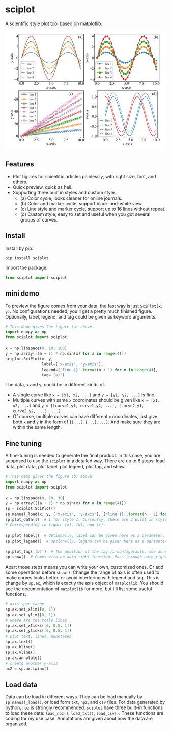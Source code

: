 # sciplot
A scientific style plot tool based on matplotlib.

![Style demonstration](./example/Figure_1.png)

## Features

- Plot figures for scientific articles painlessly, with right size, font, and others.
- Quick preview, quick as hell.
- Supporting three built in styles and custom style.
  - (a) Color cycle, looks cleaner for online journals.
  - (b) Color and marker cycle, support black-and-white view.
  - (c) Line style and marker cycle, support up to 16 lines without repeat.
  - (d) Custom style, easy to set and useful when you got several groups of curves.

## Install

Install by pip:
```shell
pip install sciplot
```

Import the package:
```python
from sciplot import sciplot
```
## mini demo

To preview the figure comes from your data, the fast way is just `SciPlot(x, y)`. 
No configurations needed, you'll get a pretty much finished figure. 
Optionally, label, legend, and tag could be given as keyword arguments.

```python
# This demo gives the figure (a) above.
import numpy as np
from sciplot import sciplot

x = np.linspace(0, 10, 100)
y = np.array([(a + 1) * np.sin(x) for a in range(4)])
sciplot.SciPlot(x, y,
                label=['x-axis', 'y-axis'],
                legend=['line {}'.format(n + 1) for n in range(4)],
                tag='(a)')
```

The data, `x` and `y`, could be in different kinds of.

- A single curve like `x = [x1, x2, ...]` and `y = [y1, y2, ...]` is fine.
- Multiple curves with same `x` coordinates should be given like `x = [x1, x2, ...]` and
  `y = [[curve1_y1, curve1_y2, ...], [curve2_y1, curve2_y2, ...], ...]`
- Of course, multiple curves can have different `x` coordinates,
  just give both `x` and `y` in the form of `[[...],[...],...]`.
  And make sure they are within the same length.

## Fine tuning

A fine-tuning is needed to generate the final product.
In this case, you are supposed to use the `sciplot` in a detailed way.
There are up to 6 steps: load data, plot data, plot label, plot legend, plot tag, and show.

```python
# This demo gives the figure (b) above.
import numpy as np
from sciplot import sciplot

x = np.linspace(0, 10, 30)
y = np.array([(a + 1) * np.sin(x) for a in range(4)])
sp = sciplot.SciPlot()
sp.manual_load(x, y, ['x-axis', 'y-axis'], ['line {}'.format(n + 1) for n in range(4)])
sp.plot_data(1)  # 1 for style 1. Currently, there are 3 built in styles, 0, 1, and 2. 
# Corresponding to figure (a), (b), and (c).

sp.plot_label()  # Optionally, label can be given here as a parameter.
sp.plot_legend()  # Optionally, legend can be given here as a parameter.

sp.plot_tag('(b)')  # The position of the tag is configurable, see annotation of this function.
sp.show()  # Comes with an auto-tight function. Pass through auto_tight=False to disable it.
```

Apart those steps means you can write your own, customized ones. Or add some operations before `show()`.
Change the range of axis is often used to make curves looks better, or avoid interfering with legend and tag.
This is change by `sp.ax`, which is exactly the axis object of `matplotlib`. 
You should see the documentation of `matplotlib` for more, but I'll list some useful functions.

```python
# axis span range
sp.ax.set_xlim([0, 1])
sp.ax.set_ylim([0, 1])
# where are the scale lines
sp.ax.set_xticks([0, 0.5, 1])
sp.ax.set_yticks([0, 0.5, 1])
# plot text, lines, annotates
sp.ax.text()
sp.ax.hline()
sp.ax.vline()
sp.ax.annotate()
# create another y-axis
ax2 = sp.ax.twinx()  
```

## Load data

Data can be load in different ways.
They can be load manually by `sp.manual_load()`, or load form `txt`, `npz`, and `csv` files.
For data generated by python, `npz` is strongly recommended.
`sciplot` have three built-in functions to load these data: `load_npz()`, `load_txt()`, `load_csv()`.
These functions are coding for my use case. 
Annotations are given about how the data are organized.